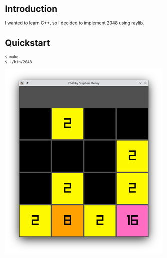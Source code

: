 # Introduction

I wanted to learn C++, so I decided to implement 2048 using [raylib](https://github.com/raysan5/raylib).

# Quickstart

```console
$ make
$ ./bin/2048
```

![](./images/screenshot.png)

